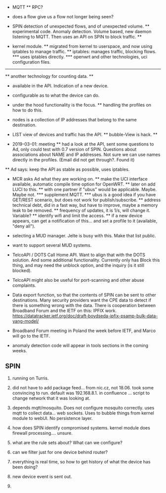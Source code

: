 
* MQTT
** RPC?

* does a flow give us a flow not longer being seen?
* SPIN detection of unexpected flows, and of unexpected volume.
** experimental code.  Anomaly detection. Volume based, new daemon listening
to MQTT. Then uses an API on SPIN to block traffic.
**

* kernel module.
** migrated from kernel to userspace, and now using iptables to manage
traffic.
** iptables: manages traffic, blocking flows.
*** uses iptables directly.
*** openwrt and other technologies, uci configuration files.
***
** another technology for counting data.
**

* available in the API. Indication of a new device.
* configurable as to what the device can do.
* under the hood functionality is the focus.
** handling the profiles on how to do this.

* nodes is a collection of IP addresses that belong to the same destination.
* LIST view of devices and traffic has the API.
** bubble-View is hack.
**


* 2019-03-01: meeting
** had a look at the API, sent some questions to Ad, only could test with 0.7
    version of SPIN.  Questions about associations about NAME and IP
    addresses.  Not sure we can use names directly in the profiles.
    (Email did not get through?.  Found it)

** Ad says: keep the API as stable as possible, uses iptables.

* MCR asks Ad what they are working on.
** make the UCI interface available, automatic compile time option for OpenWRT.
** later on add LUCI to this.
** with one partner if "ubus" would be applicable.  Maybe. Maybe not.
*** supplement MQTT.
*** ubus is a good idea if you have GET/REST scenario, but does not work for publish/subscribe.
** address technical debt, did in a fast way, but have to improve, maybe a memory leak to be removed.
** frequency of updates, it is 1/s, will change it.  Variable?
** identify wifi and limit the access.
** if a new device appears, can get a notification of this... and set a
profile to it (available, "deny all").

* selecting a MUD manager. Jelte is busy with this.  Make that list public.
* want to support several MUD systems.
* TelcoAPI / DOTS Call Home API.  Want to align that with the DOTS
solution. And some additional functionality.  Currently only has Block this
thing, and may need the unblock option, and the inquiry (is it still blocked).

* TelcoAPI might also be useful for port-scanning and other abuse complaints.
* Data export function, so that the contents of SPIN can be sent to other
  destinations. Many security providers want the CPE data to detect if there
  is something wrong with the data.  There is cooperation between Broadband
  Forum and the IETF on this: IPFIX work.
  https://datatracker.ietf.org/doc/draft-boydseda-ipfix-psamp-bulk-data-yang-model/

* Broadband Forum meeting in Poland the week before IETF, and Marco will go
  to the IETF.

* anomaly detection code will appear in tools sections in the coming weeks.

SPIN
----

1. running on Turris.

2. did not have to add package feed... from nic.cz, not 18.06.
   took some convincing to run. default was 192.168.8.1.
   in confluence ... script to change network that it was looking at.

3. depends mqtt/mosquito.  Does not configure mosquito correctly.
   uses mqtt to collect data... web sockets.
   Uses to bubble things from kernel module to webUI.
   No persistence layer.

4. how does SPIN identify compromised systems.
   kernel module does firewall processing.... unsure.

5. what are the rule sets about?  What can we configure?

6. can we filter just for one device behind router?

7. everything is real time, so how to get history of what the device has been
   doing?

8. new device event is sent out.

9.




